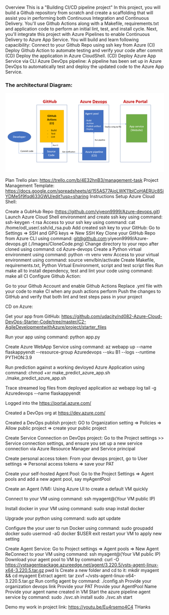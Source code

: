 Overview
This is a "Building CI/CD pipeline project"
In this project, you will build a Github repository from scratch and create a scaffolding that will assist you in performing both Continuous Integration and Continuous Delivery. You'll use Github Actions along with a Makefile, requirements.txt and application code to perform an initial lint, test, and install cycle. Next, you'll integrate this project with Azure Pipelines to enable Continuous Delivery to Azure App Service.
You will build and learn following capacibility:
Connect to your Github Repo using ssh key from Azure
(CI) Deploy Github Action to automate testing and verify your code after commit
(CD) Deploy the application in Azure CloudShell.
(CD) Deploy Azure App Service via CLI
Azure DevOps pipeline: A pipeline has been set up in Azure DevOps to automatically test and deploy the updated code to the Azure App Service.
### The architectural Diagram:
![Architecture Diagram](./Images/ArrchitectDiagram.png )

Plan
Trello plan: https://trello.com/b/4E32hnB3/management-task
Project Management Template: https://docs.google.com/spreadsheets/d/155AS77AioLWK11blCoHAERUc8SiYDMe5f9fqd633GWU/edit?usp=sharing
Instructions
Setup Azure Cloud Shell:

Create a GubHub Repo (https://github.com/yiyeon9999/Azure-devops.git)
Launch Azure Cloud Shell environment and create ssh key using command: ssh-keygen -t rsa
Access to your ssh key using command: cat /home/odl_user/.ssh/id_rsa.pub
Add created ssh key to your GitHub: Go to Settings => SSH and GPG keys => New SSH Key
Clone your GitHub Repo from Azure CLI using command: git@github.com:yiyeon9999/Azure-devops.git
(./Images/CloneCode.png)
Change directory to your repo after cloned using command: cd Azure-devops
Create a Python virtual environment using command: python -m venv venv
Access to your virtual environment using command: source venv/bin/activate
Create Makefile, requirements.txt, Python Virtual Environment, script and test script files
Run make all to install dependency, test and lint your code using command: make all
CI Configure Github Action:

Go to your Github Account and enable Github Actions
Replace .yml file with your code to make CI when any push actions perform
Push the changes to GitHub and verify that both lint and test steps pass in your project

CD on Azure:

Get your app from GitHub: https://github.com/udacity/nd082-Azure-Cloud-DevOps-Starter-Code/tree/master/C2-AgileDevelopmentwithAzure/project/starter_files

Run your app using command: python app.py

Create Azure WebApp Service using command: az webapp up --name flaskappyendt --resource-group Azuredevops --sku B1 --logs --runtime PYTHON:3.9 

Run prediction against a working devloyed Azure Application using command: chmod +xr make_predict_azure_app.sh ./make_predict_azure_app.sh

Trace streamed log files from deployed application az webapp log tail -g Azuredevops --name flaskappyendt

Logged into the https://portal.azure.com/

Created a DevOps org at https://dev.azure.com/

Created a DevOps publish project: GO to Organization setting => Policies => Allow public project => create your public project

Create Service Connection on DevOps project: Go to the Project settings >> Service connection settings, and ensure you set up a new service connection via Azure Resource Manager and Service principal

Create personal access token: From your devops project, go to User settings => Personal access tokens => save your PAT

Create your self-hosted Agent Pool: Go to the Project Settings => Agent pools and add a new agent pool, say myAgentPool

Create an Agent (VM): Using Azure UI to create a default VM quickly

Connect to your VM using command: ssh myagent@(Your VM public IP)

Install docker in your VM using command: sudo snap install docker

Upgrade your python using command: sudo apt update

Configure the your user to run Docker using command: sudo groupadd docker sudo usermod -aG docker $USER exit restart your VM to apply new setting

Create Agent Service: Go to Project settings => Agent pools => New Agent ReConnect to your VM using command: ssh myagent@(Your VM public IP) Download your agent pool to VM by command: curl -O https://vstsagentpackage.azureedge.net/agent/3.220.5/vsts-agent-linux-x64-3.220.5.tar.gz pwd ls Create a new folder and cd to it: mkdir myagent && cd myagent Extract agent: tar zxvf ~/vsts-agent-linux-x64-3.220.5.tar.gz Run config agent by command: ./config.sh Provide your organization devops link Provide your PAT Provide your AgentPool Name Provide your agent name created in VM Start the azure pipeline agent service by command: sudo ./svc.sh install sudo ./svc.sh start

Demo my work in project link: https://youtu.be/Eu4rsemo4C4
THanks



